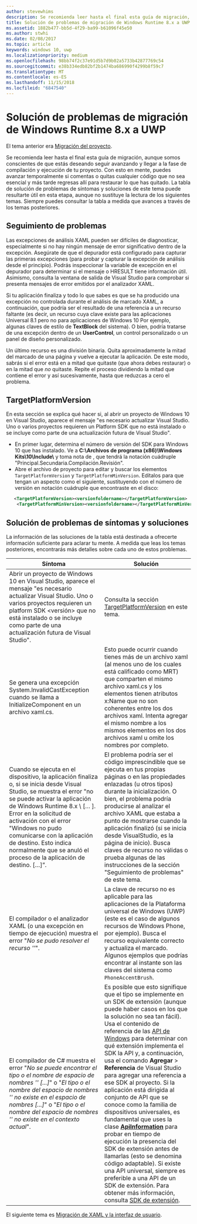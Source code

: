 ```yaml
---
author: stevewhims
description: Se recomienda leer hasta el final esta guía de migración, aunque somos conscientes de que estás deseando seguir avanzando y llegar a la fase de compilación y ejecución de tu proyecto.
title: Solución de problemas de migración de Windows Runtime 8.x a UWP
ms.assetid: 1882b477-bb5d-4f29-ba99-b61096f45e50
ms.author: stwhi
ms.date: 02/08/2017
ms.topic: article
keywords: windows 10, uwp
ms.localizationpriority: medium
ms.openlocfilehash: 98bb74f2c37e91d5b7d9b02a5733b42877769c54
ms.sourcegitcommit: e38b334edb82bf2b1474ba686990f4299b8f59c7
ms.translationtype: MT
ms.contentlocale: es-ES
ms.lasthandoff: 11/15/2018
ms.locfileid: "6847540"
---
```

# <a name="troubleshooting-porting-windows-runtime-8x-to-uwp"></a>Solución de problemas de migración de Windows Runtime 8.x a UWP


El tema anterior era [Migración del proyecto](w8x-to-uwp-porting-to-a-uwp-project.md).

Se recomienda leer hasta el final esta guía de migración, aunque somos conscientes de que estás deseando seguir avanzando y llegar a la fase de compilación y ejecución de tu proyecto. Con esto en mente, puedes avanzar temporalmente si comentas o quitas cualquier código que no sea esencial y más tarde regresas allí para restaurar lo que has quitado. La tabla de solución de problemas de síntomas y soluciones de este tema puede resultarte útil en esta etapa, aunque no sustituye la lectura de los siguientes temas. Siempre puedes consultar la tabla a medida que avances a través de los temas posteriores.

## <a name="tracking-down-issues"></a>Seguimiento de problemas

Las excepciones de análisis XAML pueden ser difíciles de diagnosticar, especialmente si no hay ningún mensaje de error significativo dentro de la excepción. Asegúrate de que el depurador está configurado para capturar las primeras excepciones (para probar y capturar la excepción de análisis desde el principio). Podrás inspeccionar la variable de excepción en el depurador para determinar si el mensaje o HRESULT tiene información útil. Asimismo, consulta la ventana de salida de Visual Studio para comprobar si presenta mensajes de error emitidos por el analizador XAML.

Si tu aplicación finaliza y todo lo que sabes es que se ha producido una excepción no controlada durante el análisis de marcado XAML, a continuación, que podría ser el resultado de una referencia a un recurso faltante (es decir, un recurso cuya clave existe para las aplicaciones Universal 8.1 pero no para aplicaciones de Windows 10 Por ejemplo, algunas claves de estilo de **TextBlock** del sistema). O bien, podría tratarse de una excepción dentro de un **UserControl**, un control personalizado o un panel de diseño personalizado.

Un último recurso es una división binaria. Quita aproximadamente la mitad del marcado de una página y vuelve a ejecutar la aplicación. De este modo, sabrás si el error está en a mitad que quitaste (que ahora debes restaurar) o en la mitad que *no* quitaste. Repite el proceso dividiendo la mitad que contiene el error y así sucesivamente, hasta que reduzcas a cero el problema.

## <a name="targetplatformversion"></a>TargetPlatformVersion

En esta sección se explica qué hacer si, al abrir un proyecto de Windows 10 en Visual Studio, aparece el mensaje "es necesario actualizar Visual Studio. Uno o varios proyectos requieren un Platform SDK <version> que no está instalado o se incluye como parte de una actualización futura de Visual Studio".

-   En primer lugar, determina el número de versión del SDK para Windows 10 que has instalado. Ve a **C:\\Archivos de programa (x86)\\Windows Kits\\10\\Include\\<versionfoldername>** y toma nota de *<versionfoldername>*, que tendrá la notación cuádruple "Principal.Secundaria.Compilación.Revisión".
-   Abre el archivo de proyecto para editar y buscar los elementos `TargetPlatformVersion` y `TargetPlatformMinVersion`. Edítalos para que tengan un aspecto como el siguiente, sustituyendo *<versionfoldername>* con el número de versión en notación cuádruple que encontraste en el disco:

```xml
   <TargetPlatformVersion><versionfoldername></TargetPlatformVersion>
    <TargetPlatformMinVersion><versionfoldername></TargetPlatformMinVersion>
```

## <a name="troubleshooting-symptoms-and-remedies"></a>Solución de problemas de síntomas y soluciones

La información de las soluciones de la tabla está destinada a ofrecerte información suficiente para aclarar tu mente. A medida que leas los temas posteriores, encontrarás más detalles sobre cada uno de estos problemas.

| Síntoma | Solución |
|---------|--------|
| Abrir un proyecto de Windows 10 en Visual Studio, aparece el mensaje "es necesario actualizar Visual Studio. Uno o varios proyectos requieren un platform SDK &lt;versión&gt; que no está instalado o se incluye como parte de una actualización futura de Visual Studio". | Consulta la sección [TargetPlatformVersion](#targetplatformversion) en este tema. |
| Se genera una excepción System.InvalidCastException cuando se llama a InitializeComponent en un archivo xaml.cs.| Esto puede ocurrir cuando tienes más de un archivo xaml (al menos uno de los cuales está calificado como MRT) que comparten el mismo archivo xaml.cs y los elementos tienen atributos x:Name que no son coherentes entre los dos archivos xaml. Intenta agregar el mismo nombre a los mismos elementos en los dos archivos xaml u omite los nombres por completo. |
| Cuando se ejecuta en el dispositivo, la aplicación finaliza o, si se inicia desde Visual Studio, se muestra el error "no se puede activar la aplicación de Windows Runtime 8.x \ [… \]. Error en la solicitud de activación con el error "Windows no pudo comunicarse con la aplicación de destino. Esto indica normalmente que se anuló el proceso de la aplicación de destino. \[…\]”. | El problema podría ser el código imprescindible que se ejecuta en tus propias páginas o en las propiedades enlazadas (u otros tipos) durante la inicialización. O bien, el problema podría producirse al analizar el archivo XAML que estaba a punto de mostrarse cuando la aplicación finalizó (si se inicia desde VisualStudio, es la página de inicio). Busca claves de recurso no válidas o prueba algunas de las instrucciones de la sección "Seguimiento de problemas" de este tema.|
| El compilador o el analizador XAML (o una excepción en tiempo de ejecución) muestra el error "*No se pudo resolver el recurso '<resourcekey>'*". | La clave de recurso no es aplicable para las aplicaciones de la Plataforma universal de Windows (UWP) (este es el caso de algunos recursos de Windows Phone, por ejemplo). Busca el recurso equivalente correcto y actualiza el marcado. Algunos ejemplos que podrías encontrar al instante son las claves del sistema como `PhoneAccentBrush`. |
| El compilador de C# muestra el error "*No se puede encontrar el tipo o el nombre de espacio de nombres '<name>' \[...\]*" o "*El tipo o el nombre del espacio de nombres '<name>' no existe en el espacio de nombres \[...\]*" o "*El tipo o el nombre del espacio de nombres '<name>' no existe en el contexto actual*". | Es posible que esto signifique que el tipo se implemente en un SDK de extensión (aunque puede haber casos en los que la solución no sea tan fácil). Usa el contenido de referencia de las [API de Windows](https://msdn.microsoft.com/library/windows/apps/bg124285) para determinar con qué extensión implementa el SDK la API y, a continuación, usa el comando **Agregar** > **Referencia** de Visual Studio para agregar una referencia a ese SDK al proyecto. Si la aplicación está dirigida al conjunto de API que se conoce como la familia de dispositivos universales, es fundamental que uses la clase [**ApiInformation**](https://msdn.microsoft.com/library/windows/apps/dn949001) para probar en tiempo de ejecución la presencia del SDK de extensión antes de llamarlas (esto se denomina código adaptable). Si existe una API universal, siempre es preferible a una API de un SDK de extensión. Para obtener más información, consulta [SDK de extensión](w8x-to-uwp-porting-to-a-uwp-project.md). |

El siguiente tema es [Migración de XAML y la interfaz de usuario](w8x-to-uwp-porting-xaml-and-ui.md).

